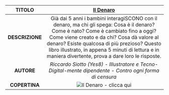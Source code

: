 | TITOLO          | [Il Denaro](https://www.amazon.it/DENARO-Origini-Nostri-Giorni-Lettura/dp/B0BCDF3CJ2/ref=sr_1_1) |
|:---------------:|:-------------:|
| **DESCRIZIONE** | Già dai 5 anni i bambini  interagiSCONO con il denaro, ma chi gli spega: Cosa è il denaro? Come è nato? Come è cambiato fino a oggi? Come viene creato e da chi? Cosa dà valore al denaro? Esiste qualcosa di più prezioso? Questo libro illustrato, in appena 5 minuti di lettura e in maniera divertente, prova a dare loro le risposte. |
| **AUTORE**      | _Riccardo Siotto (Yes8) - Illustratore e Tecno-Digital-mente dipendente - Contro ogni forma di censura_ | 
| **COPERTINA**   | ![Il Denaro - clicca qui](./Il_Denaro.png) |

